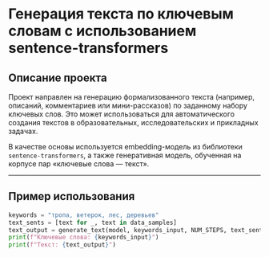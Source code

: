 # Генерация текста по ключевым словам с использованием sentence-transformers

## Описание проекта

Проект направлен на генерацию формализованного текста (например, описаний, комментариев или мини-рассказов) по заданному набору ключевых слов. Это может использоваться для автоматического создания текстов в образовательных, исследовательских и прикладных задачах.

В качестве основы используется embedding-модель из библиотеки `sentence-transformers`, а также генеративная модель, обученная на корпусе пар «ключевые слова — текст».

---

## Пример использования

```python
keywords = "тропа, ветерок, лес, деревьев"
text_sents = [text for _, text in data_samples]
text_output = generate_text(model, keywords_input, NUM_STEPS, text_sents)
print(f"Ключевые слова: {keywords_input}")
print(f"Текст: {text_output}")
